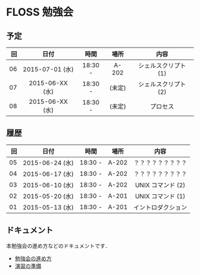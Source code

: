 # FLOSS 勉強会

## 予定

| 回 | 日付 | 時間 | 場所 | 内容 |
|---:|:----:|:----:|:----:|:----:|
| 06 | 2015-07-01 (水) | 18:30 - | A-202 | シェルスクリプト (1) |
| 07 | 2015-06-XX (水) | 18:30 - | (未定) | シェルスクリプト (2) |
| 08 | 2015-06-XX (水) | 18:30 - | (未定) | プロセス |

## 履歴

| 回 | 日付 | 時間 | 場所 | 内容 |
|---:|:----:|:----:|:----:|:----:|
| 05 | 2015-06-24 (水) | 18:30 - | A-202 | ？？？？？？？？？ |
| 04 | 2015-06-17 (水) | 18:30 - | A-202 | ？？？？？？？？？ |
| 03 | 2015-06-10 (水) | 18:30 - | A-202 | UNIX コマンド (2) |
| 02 | 2015-05-20 (水) | 18:30 - | A-201 | UNIX コマンド (1) |
| 01 | 2015-05-13 (水) | 18:30 - | A-201 | イントロダクション |

## ドキュメント

本勉強会の進め方などのドキュメントです．

- [勉強会の進め方](documents/practice.md)
- [演習の準備](documents/preparation.md)
